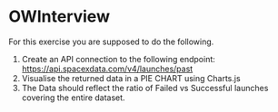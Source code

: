 # OWInterview
For this exercise you are supposed to do the following.
1. Create an API connection to the following endpoint: https://api.spacexdata.com/v4/launches/past
2. Visualise the returned data in a PIE CHART using Charts.js
3. The Data should reflect the ratio of Failed vs Successful launches covering the entire dataset.
